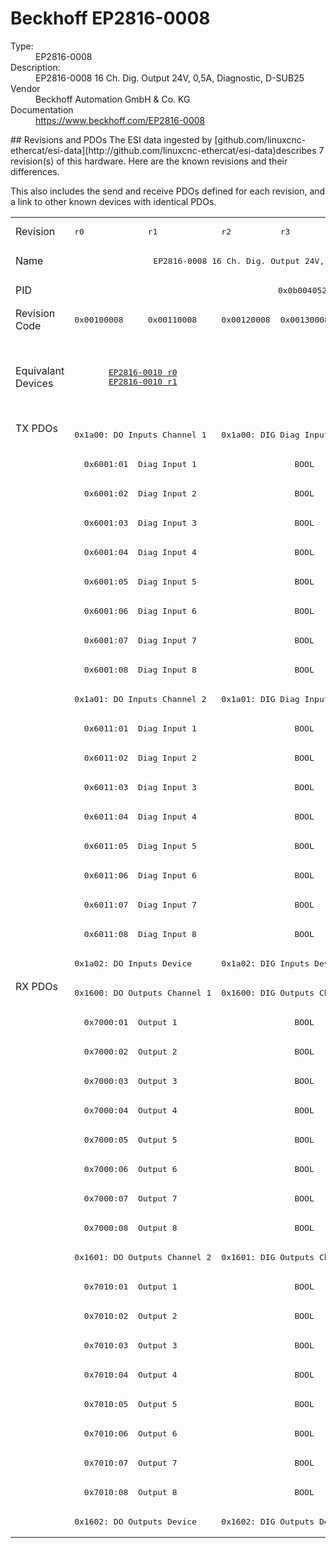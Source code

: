 #  Beckhoff EP2816-0008

<dl>
  <dt>Type:</dt><dd>EP2816-0008</dd>
  <dt>Description:</dt><dd>EP2816-0008 16 Ch. Dig. Output 24V, 0,5A, Diagnostic, D-SUB25</dd>
  <dt>Vendor</dt><dd>Beckhoff Automation GmbH & Co. KG</dd>
  <dt>Documentation</dt><dd><a href="https://www.beckhoff.com/EP2816-0008">https://www.beckhoff.com/EP2816-0008</a></dd>
</dl>
## Revisions and PDOs
The ESI data ingested by [github.com/linuxcnc-ethercat/esi-data](http://github.com/linuxcnc-ethercat/esi-data)describes 7 revision(s) of this hardware.  Here are the known revisions and their differences.

This also includes the send and receive PDOs defined for each revision, and a link to other known devices with identical PDOs.

<table>
<tr >
<td class="first">Revision</td>
<td ><pre>r0</pre></td>
<td ><pre>r1</pre></td>
<td ><pre>r2</pre></td>
<td ><pre>r3</pre></td>
<td ><pre>r4</pre></td>
<td ><pre>r5</pre></td>
<td ><pre>r6</pre></td>
</tr>
<tr >
<td class="first">Name</td>
<td  colspan=7 align="center"><pre>EP2816-0008 16 Ch. Dig. Output 24V, 0,5A, Diagnostic, D-SUB25</pre></td>
</tr>
<tr >
<td class="first">PID</td>
<td  colspan=7 align="center"><pre>0x0b004052</pre></td>
</tr>
<tr >
<td class="first">Revision Code</td>
<td ><pre>0x00100008</pre></td>
<td ><pre>0x00110008</pre></td>
<td ><pre>0x00120008</pre></td>
<td ><pre>0x00130008</pre></td>
<td ><pre>0x00140008</pre></td>
<td ><pre>0x00150008</pre></td>
<td ><pre>0x00160008</pre></td>
</tr>
<tr >
<td class="first">Equivalant Devices</td>
<td  colspan=2 align="center"><pre><a href="EP2816-0010">EP2816-0010 r0</a><br/><a href="EP2816-0010">EP2816-0010 r1</a></pre></td>
<td ></td>
<td  colspan=3 align="center"><pre><a href="EP2816-0010">EP2816-0010 r3</a><br/><a href="EP2816-0010">EP2816-0010 r4</a><br/><a href="EP2816-0010">EP2816-0010 r5</a><br/><a href="EPP2816-0008">EPP2816-0008 r0</a><br/><a href="EPP2816-0008">EPP2816-0008 r1</a><br/><a href="EPP2816-0010">EPP2816-0010 r0</a><br/><a href="EPP2816-0010">EPP2816-0010 r1</a></pre></td>
<td ><pre><a href="EP2816-0010">EP2816-0010 r6</a><br/><a href="EPP2816-0003">EPP2816-0003 r0</a><br/><a href="EPP2816-0008">EPP2816-0008 r2</a><br/><a href="EPP2816-0010">EPP2816-0010 r2</a></pre></td>
</tr>
<tr class="txpdo pdosection">
<td class="first" rowspan=19 valign=top>TX PDOs</td>
<td colspan=2 align="left"><pre>0x1a00: DO Inputs Channel 1</pre></td>
<td colspan=5 align="left"><pre>0x1a00: DIG Diag Inputs  Channel 1</pre></td>
<td></td>
</tr>
<tr class="txpdo">
<td  colspan=7 align="left"><pre>  0x6001:01  Diag Input 1                    BOOL</pre></td>
</tr>
<tr class="txpdo">
<td  colspan=7 align="left"><pre>  0x6001:02  Diag Input 2                    BOOL</pre></td>
</tr>
<tr class="txpdo">
<td  colspan=7 align="left"><pre>  0x6001:03  Diag Input 3                    BOOL</pre></td>
</tr>
<tr class="txpdo">
<td  colspan=7 align="left"><pre>  0x6001:04  Diag Input 4                    BOOL</pre></td>
</tr>
<tr class="txpdo">
<td  colspan=7 align="left"><pre>  0x6001:05  Diag Input 5                    BOOL</pre></td>
</tr>
<tr class="txpdo">
<td  colspan=7 align="left"><pre>  0x6001:06  Diag Input 6                    BOOL</pre></td>
</tr>
<tr class="txpdo">
<td  colspan=7 align="left"><pre>  0x6001:07  Diag Input 7                    BOOL</pre></td>
</tr>
<tr class="txpdo">
<td  colspan=7 align="left"><pre>  0x6001:08  Diag Input 8                    BOOL</pre></td>
</tr>
<tr class="txpdo pdosection">
<td  colspan=2 align="left"><pre>0x1a01: DO Inputs Channel 2</pre></td>
<td  colspan=5 align="left"><pre>0x1a01: DIG Diag Inputs  Channel 2</pre></td>
</tr>
<tr class="txpdo">
<td  colspan=7 align="left"><pre>  0x6011:01  Diag Input 1                    BOOL</pre></td>
</tr>
<tr class="txpdo">
<td  colspan=7 align="left"><pre>  0x6011:02  Diag Input 2                    BOOL</pre></td>
</tr>
<tr class="txpdo">
<td  colspan=7 align="left"><pre>  0x6011:03  Diag Input 3                    BOOL</pre></td>
</tr>
<tr class="txpdo">
<td  colspan=7 align="left"><pre>  0x6011:04  Diag Input 4                    BOOL</pre></td>
</tr>
<tr class="txpdo">
<td  colspan=7 align="left"><pre>  0x6011:05  Diag Input 5                    BOOL</pre></td>
</tr>
<tr class="txpdo">
<td  colspan=7 align="left"><pre>  0x6011:06  Diag Input 6                    BOOL</pre></td>
</tr>
<tr class="txpdo">
<td  colspan=7 align="left"><pre>  0x6011:07  Diag Input 7                    BOOL</pre></td>
</tr>
<tr class="txpdo">
<td  colspan=7 align="left"><pre>  0x6011:08  Diag Input 8                    BOOL</pre></td>
</tr>
<tr class="txpdo pdosection">
<td  colspan=2 align="left"><pre>0x1a02: DO Inputs Device</pre></td>
<td  colspan=5 align="left"><pre>0x1a02: DIG Inputs Device</pre></td>
</tr>
<tr class="rxpdo pdosection">
<td class="first" rowspan=19 valign=top>RX PDOs</td>
<td colspan=2 align="left"><pre>0x1600: DO Outputs Channel 1</pre></td>
<td colspan=5 align="left"><pre>0x1600: DIG Outputs Channel 1</pre></td>
<td></td>
</tr>
<tr class="rxpdo">
<td  colspan=7 align="left"><pre>  0x7000:01  Output 1                        BOOL</pre></td>
</tr>
<tr class="rxpdo">
<td  colspan=7 align="left"><pre>  0x7000:02  Output 2                        BOOL</pre></td>
</tr>
<tr class="rxpdo">
<td  colspan=7 align="left"><pre>  0x7000:03  Output 3                        BOOL</pre></td>
</tr>
<tr class="rxpdo">
<td  colspan=7 align="left"><pre>  0x7000:04  Output 4                        BOOL</pre></td>
</tr>
<tr class="rxpdo">
<td  colspan=7 align="left"><pre>  0x7000:05  Output 5                        BOOL</pre></td>
</tr>
<tr class="rxpdo">
<td  colspan=7 align="left"><pre>  0x7000:06  Output 6                        BOOL</pre></td>
</tr>
<tr class="rxpdo">
<td  colspan=7 align="left"><pre>  0x7000:07  Output 7                        BOOL</pre></td>
</tr>
<tr class="rxpdo">
<td  colspan=7 align="left"><pre>  0x7000:08  Output 8                        BOOL</pre></td>
</tr>
<tr class="rxpdo pdosection">
<td  colspan=2 align="left"><pre>0x1601: DO Outputs Channel 2</pre></td>
<td  colspan=5 align="left"><pre>0x1601: DIG Outputs Channel 2</pre></td>
</tr>
<tr class="rxpdo">
<td  colspan=7 align="left"><pre>  0x7010:01  Output 1                        BOOL</pre></td>
</tr>
<tr class="rxpdo">
<td  colspan=7 align="left"><pre>  0x7010:02  Output 2                        BOOL</pre></td>
</tr>
<tr class="rxpdo">
<td  colspan=7 align="left"><pre>  0x7010:03  Output 3                        BOOL</pre></td>
</tr>
<tr class="rxpdo">
<td  colspan=7 align="left"><pre>  0x7010:04  Output 4                        BOOL</pre></td>
</tr>
<tr class="rxpdo">
<td  colspan=7 align="left"><pre>  0x7010:05  Output 5                        BOOL</pre></td>
</tr>
<tr class="rxpdo">
<td  colspan=7 align="left"><pre>  0x7010:06  Output 6                        BOOL</pre></td>
</tr>
<tr class="rxpdo">
<td  colspan=7 align="left"><pre>  0x7010:07  Output 7                        BOOL</pre></td>
</tr>
<tr class="rxpdo">
<td  colspan=7 align="left"><pre>  0x7010:08  Output 8                        BOOL</pre></td>
</tr>
<tr class="rxpdo pdosection">
<td  colspan=2 align="left"><pre>0x1602: DO Outputs Device</pre></td>
<td  colspan=5 align="left"><pre>0x1602: DIG Outputs Device</pre></td>
</tr>
</table>
